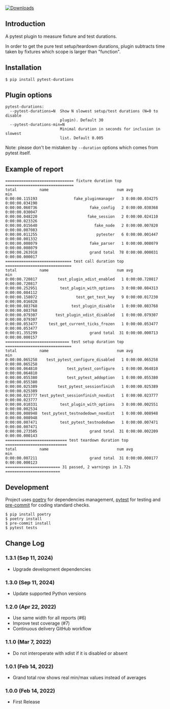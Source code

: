 [![Downloads](https://pepy.tech/badge/pytest-durations/month)](https://pepy.tech/project/pytest-durations)

## Introduction

A pytest plugin to measure fixture and test durations.

In order to get the pure test setup/teardown durations, plugin subtracts time taken by fixtures which scope is larger than "function".

## Installation

```shell
$ pip install pytest-durations
```

## Plugin options

```text
pytest-durations:
  --pytest-durations=N  Show N slowest setup/test durations (N=0 to disable
                        plugin). Default 30
  --pytest-durations-min=N
                        Minimal duration in seconds for inclusion in slowest
                        list. Default 0.005
```

Note: please don't be mistaken by `--duration` options which comes from pytest itself.

## Example of report

```text
============================== fixture duration top ==============================
total          name                              num avg            min
0:00:00.115193                fake_pluginmanager   3 0:00:00.034275 0:00:00.034190
0:00:00.060736                       fake_config   2 0:00:00.030368 0:00:00.030047
0:00:00.048220                      fake_session   2 0:00:00.024110 0:00:00.023326
0:00:00.015640                         fake_node   2 0:00:00.007820 0:00:00.007083
0:00:00.011255                          pytester   6 0:00:00.001447 0:00:00.001332
0:00:00.008079                       fake_parser   1 0:00:00.008079 0:00:00.008079
0:00:00.263918                       grand total  78 0:00:00.000031 0:00:00.000017
============================= test call duration top =============================
total          name                              num avg            min
0:00:00.720817         test_plugin_xdist_enabled   1 0:00:00.720817 0:00:00.720817
0:00:00.252951          test_plugin_with_options   3 0:00:00.084313 0:00:00.084112
0:00:00.158072                 test_get_test_key   9 0:00:00.017230 0:00:00.016828
0:00:00.083768               test_plugin_disable   1 0:00:00.083768 0:00:00.083768
0:00:00.079307        test_plugin_xdist_disabled   1 0:00:00.079307 0:00:00.079307
0:00:00.053477     test_get_current_ticks_frozen   1 0:00:00.053477 0:00:00.053477
0:00:01.355299                       grand total  31 0:00:00.000713 0:00:00.000157
============================ test setup duration top =============================
total          name                              num avg            min
0:00:00.065258    test_pytest_configure_disabled   1 0:00:00.065258 0:00:00.065258
0:00:00.064810             test_pytest_configure   1 0:00:00.064810 0:00:00.064810
0:00:00.055380             test_pytest_addoption   1 0:00:00.055380 0:00:00.055380
0:00:00.025389         test_pytest_sessionfinish   1 0:00:00.025389 0:00:00.025389
0:00:00.023777 test_pytest_sessionfinish_noxdist   1 0:00:00.023777 0:00:00.023777
0:00:00.010331          test_plugin_with_options   3 0:00:00.002551 0:00:00.002534
0:00:00.008948  test_pytest_testnodedown_noxdist   1 0:00:00.008948 0:00:00.008948
0:00:00.007471          test_pytest_testnodedown   1 0:00:00.007471 0:00:00.007471
0:00:00.273505                       grand total  31 0:00:00.002209 0:00:00.000143
=========================== test teardown duration top ===========================
total          name                              num avg            min
0:00:00.007211                       grand total  31 0:00:00.000177 0:00:00.000123
======================== 31 passed, 2 warnings in 1.72s ========================
```

## Development

Project uses [poetry](https://python-poetry.org/) for dependencies management, [pytest](https://pytest.org/) for testing and [pre-commit](https://pre-commit.com/) for coding standard checks.

```shell
$ pip install poetry
$ poetry install
$ pre-commit install
$ pytest tests
```

## Change Log

### 1.3.1 (Sep 11, 2024)

* Upgrade development dependencies

### 1.3.0 (Sep 11, 2024)

* Update supported Python versions

### 1.2.0 (Apr 22, 2022)

* Use same width for all reports (#6)
* Improve test coverage (#7)
* Continuous delivery GitHub workflow

### 1.1.0 (Mar 7, 2022)

* Do not interoperate with xdist if it is disabled or absent

### 1.0.1 (Feb 14, 2022)

* Grand total row shows real min/max values instead of averages

### 1.0.0 (Feb 14, 2022)
 
* First Release

